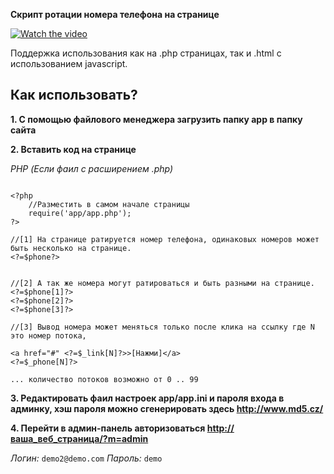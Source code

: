 
**Скрипт ротации номера телефона на странице**

[![Watch the video](https://imgur.com/bL6xBPN)](https://youtu.be/11nF4psW77g)

Поддержка использования как на .php страницах, так и .html c использованием javascript.

## Как использовать?

__1. C помощью файлового менеджера загрузить папку app в папку сайта__

__2. Вставить код на странице__

*PHP (Если фаил с расширением .php)*
```

<?php 
    //Разместить в самом начале страницы
    require('app/app.php'); 
?>
```
```
//[1] На странице ратируется номер телефона, одинаковых номеров может быть несколько на странице.
<?=$phone?>


//[2] А так же номера могут ратироваться и быть разными на странице.
<?=$phone[1]?>
<?=$phone[2]?>
<?=$phone[3]?>

//[3] Вывод номера может меняться только поcле клика на cсылку где N это номер потока,

<a href="#" <?=$_link[N]?>>[Нажми]</a> 
<?=$_phone[N]?>

... количество потоков возможно от 0 .. 99

```

__3. Редактировать фаил настроек app/app.ini и пароля входа в админку, хэш пароля можно сгенерировать здесь http://www.md5.cz/__

__4. Перейти в админ-панель авторизоваться  [http://ваша_веб_страница/?m=admin](http://ваш-сайт/ваша-страница/?m=admin)__

*Логин:* ``` demo2@demo.com ```
*Пароль:* ``` demo ```